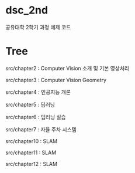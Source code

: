 # dsc_2nd
공유대학 2학기 과정 예제 코드

# Tree
src/chapter2  : Computer Vision 소개 및 기본 영상처리

src/chapter3  : Computer Vision Geometry
    
    
src/chapter4  : 인공지능 개론

src/chapter5  : 딥러닝

src/chapter6  : 딥러닝 실습
    
src/chapter7  : 자율 주차 시스템
    
src/chapter10 : SLAM

src/chapter11 : SLAM

src/chapter12 : SLAM

   
